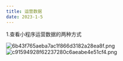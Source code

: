 ```yaml
---
title: 运营数据
date: 2023-1-5
---
```

1.查看小程序运营数据的两种方式

![6b43f765aeba7ac1f866d3182a28ea8f.png](https://s1.imagehub.cc/images/2023/01/06/6b43f765aeba7ac1f866d3182a28ea8f.png)
![c91594928f62237280c6aeabe4e51cf4.png](https://s1.imagehub.cc/images/2023/01/06/c91594928f62237280c6aeabe4e51cf4.png)